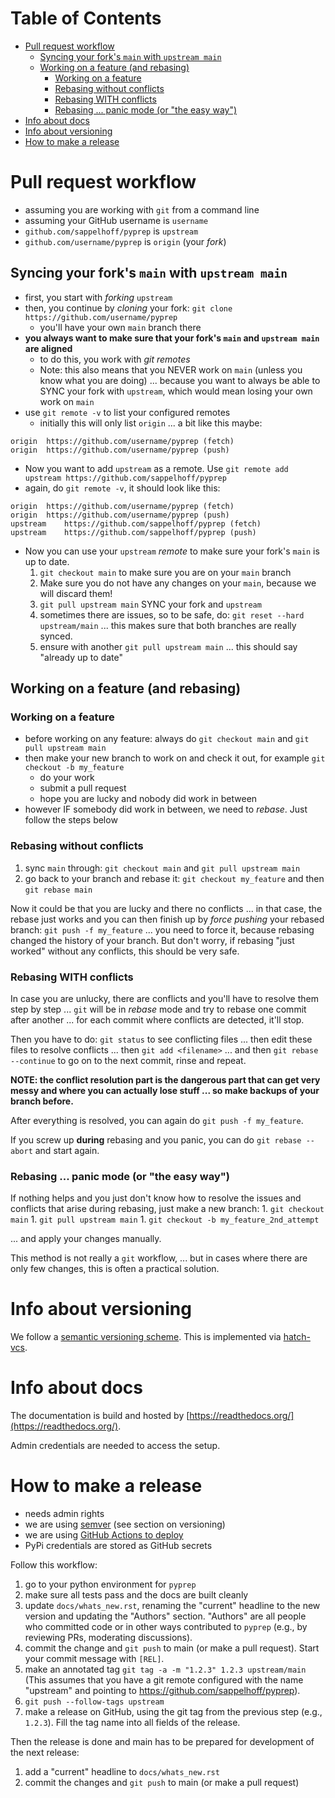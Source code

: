 # Table of Contents

- [Pull request workflow](#pull-request-workflow)
  * [Syncing your fork's `main` with `upstream main`](#syncing-your-fork-s--main--with--upstream-main-)
  * [Working on a feature (and rebasing)](#working-on-a-feature--and-rebasing-)
    + [Working on a feature](#working-on-a-feature)
    + [Rebasing without conflicts](#rebasing-without-conflicts)
    + [Rebasing WITH conflicts](#rebasing-with-conflicts)
    + [Rebasing ... panic mode (or "the easy way")](#rebasing--panic-mode--or--the-easy-way--)
- [Info about docs](#info-about-docs)
- [Info about versioning](#info-about-versioning)
- [How to make a release](#how-to-make-a-release)

# Pull request workflow

- assuming you are working with `git` from a command line
- assuming your GitHub username is `username`
- `github.com/sappelhoff/pyprep` is `upstream`
- `github.com/username/pyprep` is `origin` (your *fork*)

## Syncing your fork's `main` with `upstream main`

- first, you start with *forking* `upstream`
- then, you continue by *cloning* your fork: `git clone https://github.com/username/pyprep`
    - you'll have your own `main` branch there
- **you always want to make sure that your fork's `main` and `upstream main` are aligned**
    - to do this, you work with *git remotes*
    - Note: this also means that you NEVER work on `main` (unless you know
      what you are doing) ... because you want to always be able to SYNC your
      fork with `upstream`, which would mean losing your own work on `main`
- use `git remote -v` to list your configured remotes
    - initially this will only list `origin` ... a bit like this maybe:

```Text
origin	https://github.com/username/pyprep (fetch)
origin	https://github.com/username/pyprep (push)
```

- Now you want to add `upstream` as a remote. Use
  `git remote add upstream https://github.com/sappelhoff/pyprep`
- again, do `git remote -v`, it should look like this:

```Text
origin	https://github.com/username/pyprep (fetch)
origin	https://github.com/username/pyprep (push)
upstream	https://github.com/sappelhoff/pyprep (fetch)
upstream	https://github.com/sappelhoff/pyprep (push)

```

- Now you can use your `upstream` *remote* to make sure your fork's `main` is
  up to date.
    1.  `git checkout main` to make sure you are on your `main` branch
    1. Make sure you do not have any changes on your `main`, because we will
       discard them!
    1. `git pull upstream main` SYNC your fork and `upstream`
    1. sometimes there are issues, so to be safe, do:
       `git reset --hard upstream/main` ... this makes sure that both
       branches are really synced.
    1. ensure with another `git pull upstream main` ... this should say
       "already up to date"

## Working on a feature (and rebasing)

### Working on a feature

- before working on any feature: always do `git checkout main` and
  `git pull upstream main`
- then make your new branch to work on and check it out, for example
  `git checkout -b my_feature`
    - do your work
    - submit a pull request
    - hope you are lucky and nobody did work in between
- however IF somebody did work in between, we need to *rebase*. Just follow the
  steps below

### Rebasing without conflicts

1. sync `main` through: `git checkout main` and `git pull upstream main`
1. go back to your branch and rebase it: `git checkout my_feature` and then
   `git rebase main`

Now it could be that you are lucky and there no conflicts ... in that case, the
rebase just works and you can then finish up by *force pushing* your rebased
branch: `git push -f my_feature` ... you need to force it, because rebasing
changed the history of your branch. But don't worry, if rebasing "just worked"
without any conflicts, this should be very safe.

### Rebasing WITH conflicts

In case you are unlucky, there are conflicts and you'll have to resolve them
step by step ... `git` will be in *rebase* mode and try to rebase one commit
after another ... for each commit where conflicts are detected, it'll stop.

Then you have to do: `git status` to see conflicting files ... then edit these
files to resolve conflicts ... then `git add <filename>` ... and then
`git rebase --continue` to go on to the next commit, rinse and repeat.

**NOTE: the conflict resolution part is the dangerous part that can get very
messy and where you can actually lose stuff ... so make backups of your branch
before.**

After everything is resolved, you can again do `git push -f my_feature`.

If you screw up **during** rebasing and you panic, you can do
`git rebase --abort` and start again.

### Rebasing ... panic mode (or "the easy way")

If nothing helps and you just don't know how to resolve the issues and
conflicts that arise during rebasing, just make a new branch:
    1. `git checkout main`
    1. `git pull upstream main`
    1. `git checkout -b my_feature_2nd_attempt`

... and apply your changes manually.

This method is not really a `git` workflow, ... but in cases where there are
only few changes, this is often a practical solution.

# Info about versioning

We follow a [semantic versioning scheme](https://semver.org/).
This is implemented via [hatch-vcs](https://github.com/ofek/hatch-vcs).

# Info about docs

The documentation is build and hosted by [https://readthedocs.org/](https://readthedocs.org/).

Admin credentials are needed to access the setup.

# How to make a release

- needs admin rights
- we are using [semver](https://semver.org/) (see section on versioning)
- we are using [GitHub Actions to deploy](./workflows/python_publish.yml)
- PyPi credentials are stored as GitHub secrets

Follow this workflow:

1. go to your python environment for `pyprep`
1. make sure all tests pass and the docs are built cleanly
1. update `docs/whats_new.rst`, renaming the "current" headline to the new
   version and updating the "Authors" section. "Authors" are all people
   who committed code or in other ways contributed to `pyprep` (e.g., by
   reviewing PRs, moderating discussions).
1. commit the change and `git push` to main (or make a pull request).
   Start your commit message with `[REL]`.
1. make an annotated tag `git tag -a -m "1.2.3" 1.2.3 upstream/main` (This
   assumes that you have a git remote configured with the name "upstream" and
   pointing to https://github.com/sappelhoff/pyprep).
1. `git push --follow-tags upstream`
1. make a release on GitHub, using the git tag from the previous step (e.g.,
   `1.2.3`). Fill the tag name into all fields of the release.

Then the release is done and main has to be prepared for development of the
next release:

1. add a "current" headline to `docs/whats_new.rst`
1. commit the changes and `git push` to main (or make a pull request)
